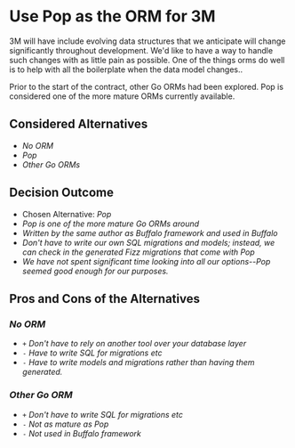 # Use Pop as the ORM for 3M

3M will have include evolving data structures that we anticipate will change significantly throughout development.
We'd like to have a way to handle such changes with as little pain as possible. One of the things orms do well is to help with all the boilerplate when the data model changes..

Prior to the start of the contract, other Go ORMs had been explored. Pop is considered one of the more mature ORMs currently available.

## Considered Alternatives

* *No ORM*
* *Pop*
* *Other Go ORMs*

## Decision Outcome

* Chosen Alternative: *Pop*
* *Pop is one of the more mature Go ORMs around*
* *Written by the same author as Buffalo framework and used in Buffalo*
* *Don't have to write our own SQL migrations and models; instead, we can check in the generated Fizz migrations that come with Pop*
* *We have not spent significant time looking into all our options--Pop seemed good enough for our purposes.*

## Pros and Cons of the Alternatives

### *No ORM*

* `+` *Don't have to rely on another tool over your database layer*
* `-` *Have to write SQL for migrations etc*
* `-` *Have to write models and migrations rather than having them generated.*

### *Other Go ORM*

* `+` *Don't have to write SQL for migrations etc*
* `-` *Not as mature as Pop*
* `-` *Not used in Buffalo framework*
